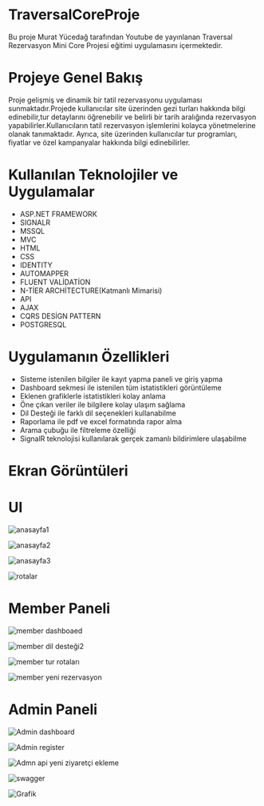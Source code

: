 # TraversalCoreProje
Bu proje Murat Yücedağ tarafından Youtube de yayınlanan Traversal Rezervasyon Mini Core Projesi eğitimi uygulamasını içermektedir.
# Projeye Genel Bakış
Proje gelişmiş ve dinamik bir tatil rezervasyonu uygulaması sunmaktadır.Projede kullanıcılar site üzerinden gezi turları hakkında bilgi edinebilir,tur detaylarını öğrenebilir ve belirli bir tarih aralığında rezervasyon yapabilirler.Kullanıcıların tatil rezervasyon işlemlerini  kolayca yönetmelerine olanak tanımaktadır. Ayrıca, site üzerinden kullanıcılar tur programları, fiyatlar ve özel kampanyalar hakkında bilgi edinebilirler.
# Kullanılan Teknolojiler ve Uygulamalar
- ASP.NET FRAMEWORK
- SIGNALR
- MSSQL
- MVC
- HTML
- CSS
- IDENTITY
- AUTOMAPPER
- FLUENT VALİDATİON
- N-TİER ARCHİTECTURE(Katmanlı Mimarisi)
- API
- AJAX
- CQRS DESİGN PATTERN
- POSTGRESQL
# Uygulamanın Özellikleri
- Sisteme istenilen bilgiler ile kayıt yapma paneli ve giriş yapma
- Dashboard sekmesi ile istenilen tüm istatistikleri görüntüleme
- Eklenen grafiklerle istatistikleri kolay anlama
- Öne çıkan veriler ile bilgilere kolay ulaşım sağlama
- Dil Desteği ile farklı dil seçenekleri kullanabilme
- Raporlama ile pdf ve excel formatında rapor alma
- Arama çubuğu ile filtreleme özelliği
- SignalR teknolojisi kullanılarak gerçek zamanlı bildirimlere ulaşabilme
# Ekran Görüntüleri
# UI
![anasayfa1](https://github.com/user-attachments/assets/851af883-3f77-413f-8e2b-3e10353d70cc)


![anasayfa2](https://github.com/user-attachments/assets/69276871-7d89-484e-b151-a3fcca4af1bb)


![anasayfa3](https://github.com/user-attachments/assets/c7699f13-6cbb-4d0b-b39f-4e623d821a32)


![rotalar](https://github.com/user-attachments/assets/2dc440c8-fcac-46cd-836d-9dbcc2d95b70)


# Member Paneli

![member dashboaed](https://github.com/user-attachments/assets/0e80a705-02bf-456d-b20f-ffe078acfbd5)


![member dil desteği2](https://github.com/user-attachments/assets/5a54339a-be94-4f81-bb91-e781f9aece04)


![member tur rotaları](https://github.com/user-attachments/assets/af437625-d582-450c-acfb-ce2104685601)


![member yeni rezervasyon](https://github.com/user-attachments/assets/7d0bd9e5-f290-4a4a-80a2-882ac886f766)



# Admin Paneli

![Admin dashboard](https://github.com/user-attachments/assets/2290a6d9-4465-442d-a2b3-08b229285e9a)


![Admin register](https://github.com/user-attachments/assets/65b33864-ed68-45bc-9c17-b091ee18982c)


![Admn api yeni ziyaretçi ekleme](https://github.com/user-attachments/assets/c9a047ae-f16f-42e2-a7ed-362bc98d6560)


![swagger](https://github.com/user-attachments/assets/6e091428-1b8b-46df-900f-b168ca639e39)


![Grafik](https://github.com/user-attachments/assets/b43f694b-c1b9-42f8-89fa-afe7ed24a8aa)
